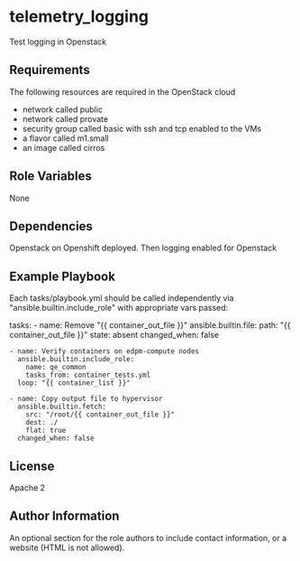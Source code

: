 telemetry_logging
=========

Test logging in Openstack

Requirements
------------
The following resources are required in the OpenStack cloud
* network called public
* network called provate
* security group called basic with ssh and tcp enabled to the VMs 
* a flavor called m1.small
* an image called cirros

Role Variables
--------------

None

Dependencies
------------

Openstack on Openshift deployed. Then logging enabled for Openstack

Example Playbook
----------------

Each tasks/playbook.yml should be called independently via "ansible.builtin.include_role" with appropriate vars passed:

  tasks:
    - name: Remove "{{ container_out_file }}" 
      ansible.builtin.file:
        path: "{{ container_out_file }}" 
        state: absent
      changed_when: false

    - name: Verify containers on edpm-compute nodes
      ansible.builtin.include_role: 
        name: qe_common
        tasks_from: container_tests.yml
      loop: "{{ container_list }}" 

    - name: Copy output file to hypervisor
      ansible.builtin.fetch:
        src: "/root/{{ container_out_file }}" 
        dest: ./
        flat: true
      changed_when: false



License
-------

Apache 2

Author Information
------------------

An optional section for the role authors to include contact information, or a website (HTML is not allowed).
